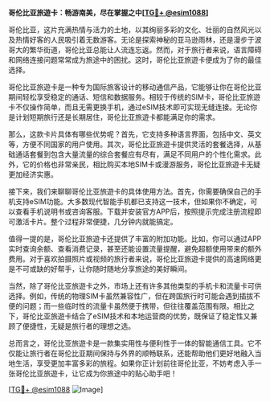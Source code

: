 **哥伦比亚旅遊卡：畅游南美，尽在掌握之中[[TG💪+ @esim1088](https://t.me/s/esim1088)]**

哥伦比亚，这片充满热情与活力的土地，以其绚丽多彩的文化、壮丽的自然风光以及热情好客的人民吸引着无数游客。无论是探索神秘的亚马逊雨林，还是漫步于波哥大的繁华街道，哥伦比亚总能让人流连忘返。然而，对于旅行者来说，语言障碍和网络连接问题常常成为旅途中的困扰。这时，哥伦比亚旅遊卡便成为了你的最佳选择。

哥伦比亚旅遊卡是一种专为国际旅客设计的移动通信产品，它能够让你在哥伦比亚期间轻松享受稳定的通话、短信和数据服务。相较于传统的SIM卡，哥伦比亚旅遊卡不仅操作简单，而且无需更换手机，通过eSIM技术即可实现无缝连接。无论你是计划短期旅行还是长期居住，哥伦比亚旅遊卡都能满足你的需求。

那么，这款卡片具体有哪些优势呢？首先，它支持多种语言界面，包括中文、英文等，方便不同国家的用户使用。其次，哥伦比亚旅遊卡提供灵活的套餐选择，从基础通话套餐到包含大量流量的综合套餐应有尽有，满足不同用户的个性化需求。此外，它的价格也非常亲民，相比购买本地SIM卡或漫游服务，哥伦比亚旅遊卡无疑更加经济实惠。

接下来，我们来聊聊哥伦比亚旅遊卡的具体使用方法。首先，你需要确保自己的手机支持eSIM功能。大多数现代智能手机都已支持这一技术，但如果你不确定，可以查看手机说明书或咨询客服。下载并安装官方APP后，按照提示完成注册流程即可激活卡片。整个过程非常便捷，几分钟内就能搞定。

值得一提的是，哥伦比亚旅遊卡还提供了丰富的附加功能。比如，你可以通过APP实时查询余额、查看消费记录，甚至还能设置流量提醒，避免超额使用带来的额外费用。对于喜欢拍摄照片或视频的旅行者来说，哥伦比亚旅遊卡提供的高速网络更是不可或缺的好帮手，让你随时随地分享旅途的美好瞬间。

当然，除了哥伦比亚旅遊卡之外，市场上还有许多其他类型的手机卡和流量卡可供选择。例如，传统的物理SIM卡虽然兼容性广，但在跨国旅行时可能会遇到插拔不便的问题；而一些临时性的流量卡虽然便于携带，但往往覆盖范围有限。相比之下，哥伦比亚旅遊卡结合了eSIM技术和本地运营商的优势，既保证了稳定性又兼顾了便捷性，无疑是旅行者的理想之选。

总而言之，哥伦比亚旅遊卡是一款集实用性与便利性于一体的智能通信工具。它不仅能让旅行者在哥伦比亚期间保持与外界的顺畅联系，还能帮助他们更好地融入当地生活，享受更加丰富多彩的旅程。如果你正计划前往哥伦比亚，不妨考虑入手一张哥伦比亚旅遊卡，让它成为你旅途中的贴心助手吧！

[[TG💪+ @esim1088](https://t.me/s/esim1088) ![Image](https://i.postimg.cc/4NQfJmqS/Snipaste-2025-05-13-00-14-12.png)]